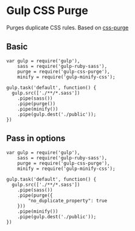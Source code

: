 # Gulp CSS Purge

Purges duplicate CSS rules. Based on [css-purge](https://www.npmjs.org/package/css-purge)

## Basic
    var gulp = require('gulp'),
        sass = require('gulp-ruby-sass'),
        purge = require('gulp-css-purge'),
        minify = require('gulp-minify-css');

    gulp.task('default', function() {
      gulp.src(['./**/*.sass'])
        .pipe(sass())
        .pipe(purge())
        .pipe(minify())
        .pipe(gulp.dest('./public'));
    })

## Pass in options
    var gulp = require('gulp'),
        sass = require('gulp-ruby-sass'),
        purge = require('gulp-css-purge'),
        minify = require('gulp-minify-css');

    gulp.task('default', function() {
      gulp.src(['./**/*.sass'])
        .pipe(sass())
        .pipe(purge({
            "no_duplicate_property": true
        }))
        .pipe(minify())
        .pipe(gulp.dest('./public'));
    })
